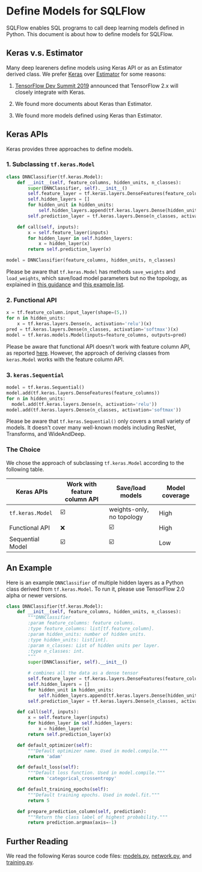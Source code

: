 # Define Models for SQLFlow

SQLFlow enables SQL programs to call deep learning models defined in Python. This document is about how to define models for SQLFlow.

## Keras v.s. Estimator

Many deep leareners define models using Keras API or as an Estimator derived class.
We prefer [Keras](https://keras.io/) over [Estimator](https://www.tensorflow.org/guide/estimators) for some reasons:

1. [TensorFlow Dev Summit 2019](https://www.youtube.com/watch?v=k5c-vg4rjBw) announced that TensorFlow 2.x will closely integrate with Keras.

2. We found more documents about Keras than Estimator.

3. We found more models defined using Keras than Estimator.

## Keras APIs

Keras provides three approaches to define models.

### 1. Subclassing `tf.keras.Model`

  ```python
  class DNNClassifier(tf.keras.Model):
      def __init__(self, feature_columns, hidden_units, n_classes):
          super(DNNClassifier, self).__init__()
          self.feature_layer = tf.keras.layers.DenseFeatures(feature_columns)
          self.hidden_layers = []
          for hidden_unit in hidden_units:
              self.hidden_layers.append(tf.keras.layers.Dense(hidden_unit))
          self.prediction_layer = tf.keras.layers.Dense(n_classes, activation='softmax')
  
      def call(self, inputs):
          x = self.feature_layer(inputs)
          for hidden_layer in self.hidden_layers:
              x = hidden_layer(x)
          return self.prediction_layer(x)
  
  model = DNNClassifier(feature_columns, hidden_units, n_classes)
  ```

  Please be aware that `tf.keras.Model` has methods `save_weights` and `load_weights`, which save/load model parameters but no the topology, as explained in [this guidance](https://stackoverflow.com/questions/51806852/cant-save-custom-subclassed-model) and [this example list](https://stackoverflow.com/questions/52826134/keras-model-subclassing-examples).

### 2. Functional API

  ```python
  x = tf.feature_column.input_layer(shape=(5,))
  for n in hidden_units:
      x = tf.keras.layers.Dense(n, activation='relu')(x)
  pred = tf.keras.layers.Dense(n_classes, activation='softmax')(x)
  model = tf.keras.models.Model(inputs=feature_columns, outputs=pred)
  ```

  Please be aware that functional API doesn't work with feature column API, as reported [here](https://github.com/tensorflow/tensorflow/issues/27416). However, the approach of deriving classes from `keras.Model` works with the feature column API.

### 3. `keras.Sequential`

  ```python
  model = tf.keras.Sequential()
  model.add(tf.keras.layers.DenseFeatures(feature_columns))
  for n in hidden_units:
    model.add(tf.keras.layers.Dense(n, activation='relu'))
  model.add(tf.keras.layers.Dense(n_classes, activation='softmax'))
  ```

  Please be aware that  `tf.keras.Sequential()` only covers a small variety of models.  It doesn't cover many well-known models including ResNet, Transforms, and WideAndDeep.

### The Choice

We chose the approach of subclassing `tf.keras.Model` according to the following table.

| Keras APIs         | Work with feature column API | Save/load models           | Model coverage |
| ------------------ | ---------------------------- | -------------------------- | -------------- |
| `tf.keras.Model`   | ☑️                            | weights-only, no topology  | High           |
| Functional API     | ❌                           | ☑️                          | High           |
| Sequential Model   | ☑️                            | ☑️                          | Low            |


## An Example

Here is an example `DNNClassifier` of multiple hidden layers as a Python class derived from `tf.keras.Model`. To run it, please use TensorFlow 2.0 alpha or newer versions.

```python
class DNNClassifier(tf.keras.Model):
    def __init__(self, feature_columns, hidden_units, n_classes):
        """DNNClassifier
        :param feature_columns: feature columns.
        :type feature_columns: list[tf.feature_column].
        :param hidden_units: number of hidden units.
        :type hidden_units: list[int].
        :param n_classes: List of hidden units per layer.
        :type n_classes: int.
        """
        super(DNNClassifier, self).__init__()

        # combines all the data as a dense tensor
        self.feature_layer = tf.keras.layers.DenseFeatures(feature_columns)
        self.hidden_layers = []
        for hidden_unit in hidden_units:
            self.hidden_layers.append(tf.keras.layers.Dense(hidden_unit))
        self.prediction_layer = tf.keras.layers.Dense(n_classes, activation='softmax')

    def call(self, inputs):
        x = self.feature_layer(inputs)
        for hidden_layer in self.hidden_layers:
            x = hidden_layer(x)
        return self.prediction_layer(x)

    def default_optimizer(self):
        """Default optimizer name. Used in model.compile."""
        return 'adam'

    def default_loss(self):
        """Default loss function. Used in model.compile."""
        return 'categorical_crossentropy'

    def default_training_epochs(self):
        """Default training epochs. Used in model.fit."""
        return 5

    def prepare_prediction_column(self, prediction):
        """Return the class label of highest probability."""
        return prediction.argmax(axis=-1)
```

## Further Reading

We read the following Keras source code files: [models.py](https://github.com/tensorflow/tensorflow/blob/master/tensorflow/python/keras/models.py), [network.py](https://github.com/tensorflow/tensorflow/blob/master/tensorflow/python/keras/engine/network.py), and [training.py](https://github.com/tensorflow/tensorflow/blob/master/tensorflow/python/keras/engine/training.py).
